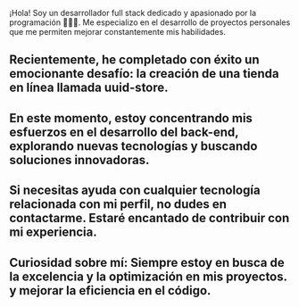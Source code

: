 
¡Hola! Soy un desarrollador full stack dedicado y apasionado por la programación 👨🏻‍💻. Me especializo en el desarrollo de proyectos personales que me permiten mejorar constantemente mis habilidades.

## Recientemente, he completado con éxito un emocionante desafío: la creación de una tienda en línea llamada uuid-store.

## En este momento, estoy concentrando mis esfuerzos en el desarrollo del back-end, explorando nuevas tecnologías y buscando soluciones innovadoras.

## Si necesitas ayuda con cualquier tecnología relacionada con mi perfil, no dudes en contactarme. Estaré encantado de contribuir con mi experiencia.

## Curiosidad sobre mí: Siempre estoy en busca de la excelencia y la optimización en mis proyectos. y mejorar la eficiencia en el código.
<!--
**emanuelyra/emanuelyra** is a ✨ _special_ ✨ repository because its `README.md` (this file) appears on your GitHub profile.

Here are some ideas to get you started:

- 🔭 I’m currently working on ...
- 🌱 I’m currently learning ...
- 👯 I’m looking to collaborate on ...
- 🤔 I’m looking for help with ...
- 💬 Ask me about ...
- 📫 How to reach me: ...
- 😄 Pronouns: ...
- ⚡ Fun fact: ...
-->
